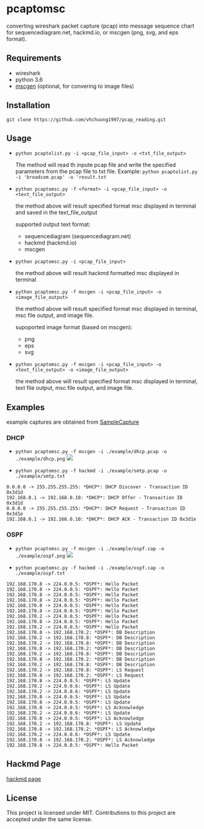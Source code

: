 # pcaptomsc

converting wireshark packet capture (pcap) into message sequence chart for sequencediagram.net, hackmd.io, or mscgen (png, svg, and eps format).

## Requirements
- wireshark
- python 3.6
- [mscgen](https://www.mcternan.me.uk/mscgen/) (optional, for convering to image files)

## Installation
`git clone https://github.com/vhchuong1997/pcap_reading.git`

## Usage
- `python pcaptolist.py -i <pcap_file_input> -o <txt_file_output>`

	The method will read th inpute pcap file and write the specified parameters from the pcap file to txt file.
	Example: `python pcaptolist.py -i 'broadcom.pcap' -o 'result.txt`

- `python pcaptomsc.py -f <format> -i <pcap_file_input> -o <text_file_output>`

	the method above will result specified format msc displayed in terminal and saved in the text_file_output

	supported output text format:
	- sequencediagram (sequencediagram.net)
	- hackmd (hackmd.io)
	- mscgen

- `python pcaptomsc.py -i <pcap_file_input>`

	the method above will result hackmd formatted msc displayed in terminal

- `python pcaptomsc.py -f mscgen -i <pcap_file_input> -o <image_file_output>`

	the method above will result specified format msc displayed in terminal, msc file output, and image file.

	supoported image format (based on mscgen):
	- png
	- eps
	- svg

- `python pcaptomsc.py -f mscgen -i <pcap_file_input> -o <text_file_output> -o <image_file_output>`

	the method above will result specified format msc displayed in terminal, text file output, msc file output, and image file.
	
## Examples

example captures are obtained from [SampleCapture](https://wiki.wireshark.org/SampleCaptures)

### DHCP
- `python pcaptomsc.py -f mscgen -i ./example/dhcp.pcap -o ./example/dhcp.png`
![](https://i.imgur.com/7lVwnF7.png)

- `python pcaptomsc.py -f hackmd -i ./example/smtp.pcap -o ./example/smtp.txt `
```
0.0.0.0 -> 255.255.255.255: *DHCP*: DHCP Discover - Transaction ID 0x3d1d
192.168.0.1 -> 192.168.0.10: *DHCP*: DHCP Offer - Transaction ID 0x3d1d
0.0.0.0 -> 255.255.255.255: *DHCP*: DHCP Request - Transaction ID 0x3d1e
192.168.0.1 -> 192.168.0.10: *DHCP*: DHCP ACK - Transaction ID 0x3d1e
```

### OSPF
- `python pcaptomsc.py -f mscgen -i ./example/ospf.cap -o ./example/ospf.png`
![](https://i.imgur.com/2T7cRFD.png)


- `python pcaptomsc.py -f hackmd -i ./example/ospf.cap -o ./example/ospf.txt `
```
192.168.170.8 -> 224.0.0.5: *OSPF*: Hello Packet
192.168.170.8 -> 224.0.0.5: *OSPF*: Hello Packet
192.168.170.8 -> 224.0.0.5: *OSPF*: Hello Packet
192.168.170.8 -> 224.0.0.5: *OSPF*: Hello Packet
192.168.170.8 -> 224.0.0.5: *OSPF*: Hello Packet
192.168.170.8 -> 224.0.0.5: *OSPF*: Hello Packet
192.168.170.2 -> 224.0.0.5: *OSPF*: Hello Packet
192.168.170.8 -> 224.0.0.5: *OSPF*: Hello Packet
192.168.170.2 -> 224.0.0.5: *OSPF*: Hello Packet
192.168.170.8 -> 192.168.170.2: *OSPF*: DB Description
192.168.170.2 -> 192.168.170.8: *OSPF*: DB Description
192.168.170.2 -> 192.168.170.8: *OSPF*: DB Description
192.168.170.8 -> 192.168.170.2: *OSPF*: DB Description
192.168.170.2 -> 192.168.170.8: *OSPF*: DB Description
192.168.170.8 -> 192.168.170.2: *OSPF*: DB Description
192.168.170.2 -> 192.168.170.8: *OSPF*: DB Description
192.168.170.2 -> 192.168.170.8: *OSPF*: LS Request
192.168.170.8 -> 192.168.170.2: *OSPF*: LS Request
192.168.170.8 -> 224.0.0.5: *OSPF*: LS Update
192.168.170.2 -> 224.0.0.6: *OSPF*: LS Update
192.168.170.2 -> 224.0.0.6: *OSPF*: LS Update
192.168.170.8 -> 224.0.0.5: *OSPF*: LS Update
192.168.170.8 -> 224.0.0.5: *OSPF*: LS Update
192.168.170.8 -> 224.0.0.5: *OSPF*: LS Acknowledge
192.168.170.2 -> 224.0.0.6: *OSPF*: LS Update
192.168.170.8 -> 224.0.0.5: *OSPF*: LS Acknowledge
192.168.170.2 -> 192.168.170.8: *OSPF*: LS Update
192.168.170.8 -> 192.168.170.2: *OSPF*: LS Acknowledge
192.168.170.2 -> 224.0.0.6: *OSPF*: LS Update
192.168.170.8 -> 192.168.170.2: *OSPF*: LS Acknowledge
192.168.170.8 -> 224.0.0.5: *OSPF*: Hello Packet
```

## Hackmd Page
[hackmd page](https://hackmd.io/@Jon97/HyzTUOY2u)

## License
This project is licensed under MIT. Contributions to this project are accepted under the same license.
